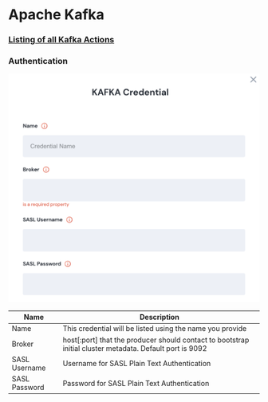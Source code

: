 # Apache Kafka

### [Listing of all Kafka Actions](../../lists/Action\_list.md#kafka)

### Authentication

![Information needed to onboard RAFKA connector](<../../.gitbook/assets/Screen Shot 2022-06-14 at 7.19.29 PM.png>)

| Name          | Description                                                                                               |
| ------------- | --------------------------------------------------------------------------------------------------------- |
| Name          | This credential will be listed using the name you provide                                                 |
| Broker        | host\[:port] that the producer should contact to bootstrap initial cluster metadata. Default port is 9092 |
| SASL Username | Username for SASL Plain Text Authentication                                                               |
| SASL Password | Password for SASL Plain Text Authentication                                                               |
